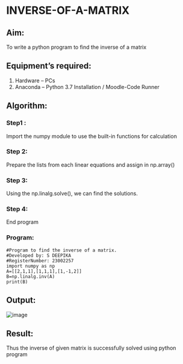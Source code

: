 # INVERSE-OF-A-MATRIX
## Aim:
To write a python program to find the inverse of a matrix
## Equipment’s required:
1. 	Hardware – PCs
2. 	Anaconda – Python 3.7 Installation / Moodle-Code Runner
## Algorithm:
### Step1 : 
Import the numpy module to use the built-in functions for calculation
### Step 2: 
Prepare the lists from each linear equations and assign in np.array()
### Step 3:
Using the np.linalg.solve(), we can find the solutions.
### Step 4: 
End program
### Program:
```
#Program to find the inverse of a matrix.
#Developed by: S DEEPIKA
#RegisterNumber: 23002257
import numpy as np
A=[[2,1,1],[1,1,1],[1,-1,2]]
B=np.linalg.inv(A)
print(B)
```


## Output:
![image](https://github.com/Deepikasuresh05/INVERSE-OF-A-MATRIX/assets/148514509/f87bdbad-5621-43b7-b15b-781a663e571a)

## Result:
Thus the inverse of given matrix is successfully solved using python program

